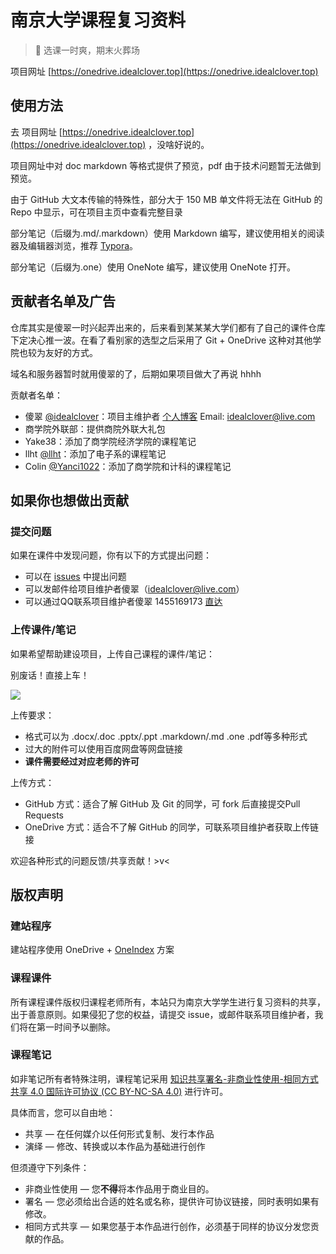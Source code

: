 # 南京大学课程复习资料

> 🚒 选课一时爽，期末火葬场

项目网址 [https://onedrive.idealclover.top](https://onedrive.idealclover.top)

## 使用方法

去 项目网址 [https://onedrive.idealclover.top](https://onedrive.idealclover.top) ，没啥好说的。

项目网址中对 doc markdown 等格式提供了预览，pdf 由于技术问题暂无法做到预览。

由于 GitHub 大文本传输的特殊性，部分大于 150 MB 单文件将无法在 GitHub 的 Repo 中显示，可在项目主页中查看完整目录

部分笔记（后缀为.md/.markdown）使用 Markdown 编写，建议使用相关的阅读器及编辑器浏览，推荐 [Typora](https://typora.io/)。

部分笔记（后缀为.one）使用 OneNote 编写，建议使用 OneNote 打开。

## 贡献者名单及广告

仓库其实是傻翠一时兴起弄出来的，后来看到某某某大学们都有了自己的课件仓库下定决心推一波。在看了看别家的选型之后采用了 Git + OneDrive 这种对其他学院也较为友好的方式。

域名和服务器暂时就用傻翠的了，后期如果项目做大了再说 hhhh

贡献者名单：
* 傻翠 [@idealclover](https://github.com/idealclover)：项目主维护者 [个人博客](https://idealclover.top/) Email: [idealclover@live.com](mailto:idealclover@live.com)
* 商学院外联部：提供商院外联大礼包
* Yake38：添加了商学院经济学院的课程笔记
* llht [@llht](https://github.com/llht)：添加了电子系的课程笔记
* Colin [@Yanci1022](https://github.com/Yanci1022)：添加了商学院和计科的课程笔记

## 如果你也想做出贡献

### 提交问题

如果在课件中发现问题，你有以下的方式提出问题：

* 可以在 [issues](https://github.com/idealclover/NJU-Review-Materials/issues) 中提出问题
* 可以发邮件给项目维护者傻翠（[idealclover@live.com](mailto:idealclover@live.com)）
* 可以通过QQ联系项目维护者傻翠 1455169173 [直达](http://wpa.qq.com/msgrd?v=3&uin=1455169173&site=qq&menu=yes)

### 上传课件/笔记

如果希望帮助建设项目，上传自己课程的课件/笔记：

别废话！直接上车！

![](https://i.loli.net/2019/05/19/5ce032cc814c853767.png)

上传要求：
* 格式可以为 .docx/.doc .pptx/.ppt .markdown/.md .one .pdf等多种形式
* 过大的附件可以使用百度网盘等网盘链接
* **课件需要经过对应老师的许可**

上传方式：
* GitHub 方式：适合了解 GitHub 及 Git 的同学，可 fork 后直接提交Pull Requests
* OneDrive 方式：适合不了解 GitHub 的同学，可联系项目维护者获取上传链接

欢迎各种形式的问题反馈/共享贡献！>v<

## 版权声明

### 建站程序

建站程序使用 OneDrive + [OneIndex](https://github.com/donwa/oneindex) 方案

### 课程课件

所有课程课件版权归课程老师所有，本站只为南京大学学生进行复习资料的共享，出于善意原则。如果侵犯了您的权益，请提交 issue，或邮件联系项目维护者，我们将在第一时间予以删除。

### 课程笔记

如非笔记所有者特殊注明，课程笔记采用 [知识共享署名-非商业性使用-相同方式共享 4.0 国际许可协议 (CC BY-NC-SA 4.0)](http://creativecommons.org/licenses/by-nc-sa/4.0/) 进行许可。

具体而言，您可以自由地：

- 共享 — 在任何媒介以任何形式复制、发行本作品
- 演绎 — 修改、转换或以本作品为基础进行创作

但须遵守下列条件：

- 非商业性使用 — 您**不得**将本作品用于商业目的。
- 署名 — 您必须给出合适的姓名或名称，提供许可协议链接，同时表明如果有修改。
- 相同方式共享 — 如果您基于本作品进行创作，必须基于同样的协议分发您贡献的作品。
